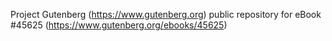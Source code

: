 Project Gutenberg (https://www.gutenberg.org) public repository for eBook #45625 (https://www.gutenberg.org/ebooks/45625)
